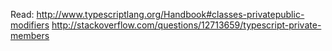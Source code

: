 Read:
http://www.typescriptlang.org/Handbook#classes-privatepublic-modifiers
http://stackoverflow.com/questions/12713659/typescript-private-members